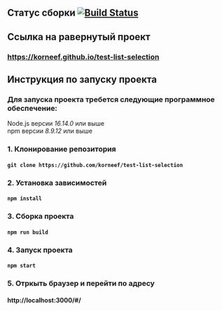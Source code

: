 ## Статус сборки [![Build Status](https://api.cirrus-ci.com/github/korneef/test-list-selection.svg)](https://cirrus-ci.com/github/korneef/checkmypassport)

## Ссылка на равернутый проект 
### https://korneef.github.io/test-list-selection

## Инструкция по запуску проекта

### Для запуска проекта требется следующие программное обеспечение:
Node.js версии *16.14.0* или выше\
npm версии *8.9.12* или выше

### 1. Клонирование репозитория
#### `git clone https://github.com/korneef/test-list-selection`

### 2. Установка зависимостей
#### `npm install`

### 3. Сборка проекта
#### `npm run build`

### 4. Запуск проекта
#### `npm start`

### 5.  Отркыть браузер и перейти по адресу
#### http://localhost:3000/#/
